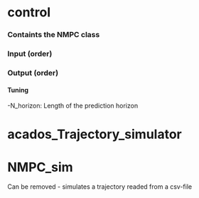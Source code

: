 # control
### Containts the NMPC class

### Input (order)


### Output (order)


#### Tuning
  -N_horizon: Length of the prediction horizon




# acados_Trajectory_simulator



# NMPC_sim

Can be removed - simulates a trajectory readed from a csv-file
